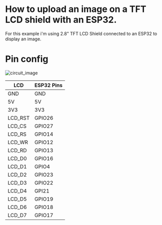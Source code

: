 # How to upload an image on a TFT LCD shield with an ESP32.

For this example i'm using 2.8" TFT LCD Shield connected to an ESP32 to display an image.

# Pin config
![circuit_image](https://github.com/user-attachments/assets/38ae7410-2e3d-42ea-8c24-bc39997436ca)

|  LCD | ESP32 Pins                                      |
|-----------------|------------------------------------------------|
| GND             | GND                                            |
| 5V              | 5V                                             |
| 3V3             | 3V3                                            |
| LCD_RST         | GPIO26                                         |
| LCD_CS          | GPIO27                                         |
| LCD_RS          | GPIO14                                         |
| LCD_WR          | GPIO12                                         |
| LCD_RD          | GPIO13                                         |
| LCD_D0          | GPIO16                                         |
| LCD_D1          | GPIO4                                          |
| LCD_D2          | GPIO23                                         |
| LCD_D3          | GPIO22                                         |
| LCD_D4          | GPI21                                          |
| LCD_D5          | GPIO19                                         |
| LCD_D6          | GPIO18                                         |
| LCD_D7          | GPIO17                                         |



